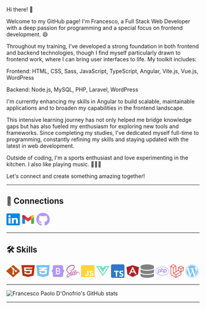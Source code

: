 Hi there! 👋

Welcome to my GitHub page! I'm Francesco, a Full Stack Web Developer with a deep passion for programming and a special focus on frontend development. 😄

Throughout my training, I've developed a strong foundation in both frontend and backend technologies, though I find myself particularly drawn to frontend work, where I can bring user interfaces to life. My toolkit includes:

Frontend: HTML, CSS, Sass, JavaScript, TypeScript, Angular, Vite.js, Vue.js, WordPress

Backend: Node.js, MySQL, PHP, Laravel, WordPress

I'm currently enhancing my skills in Angular to build scalable, maintainable applications and to broaden my capabilities in the frontend landscape.

This intensive learning journey has not only helped me bridge knowledge gaps but has also fueled my enthusiasm for exploring new tools and frameworks. Since completing my studies, I've dedicated myself full-time to programming, constantly refining my skills and staying updated with the latest in web development.

Outside of coding, I'm a sports enthusiast and love experimenting in the kitchen. I also like playing music. 🍲🏃‍♂️

Let's connect and create something amazing together!

---

## 🔗 Connections

<a href="https://www.linkedin.com/in/francesco-paolo-d-onofrio/"><img src="/images/linkedin.svg" alt="Linkedin" style="width: 35px; height: 35px;"></a> <a href="https://www.gmail.com/"><img src="/images/gmail.svg" alt="Gmail" style="width: 35px; height: 35px;"></a> <a href="https://github.com/francesco-paolo-donofrio?tab=repositories"><img src="/images/github-brands-solid.svg" alt="Github" style="width: 35px; height: 35px;"></a>

---

## 🛠️ Skills

<img src="/images/git-alt.svg" alt="Git" style="width: 35px; height: 35px;">   <img src="/images/html5.svg" alt="HTML" style="width: 35px; height: 35px;">   <img src="/images/css3-alt.svg" alt="CSS" style="width: 35px; height: 35px;">   <img src="/images/bootstrap.svg" alt="Bootstrap" style="width: 35px; height: 35px;">   <img src="/images/sass.svg" alt="SASS" style="width: 35px; height: 35px;">   <img src="/images/js.svg" alt="JavaScript" style="width: 35px; height: 35px;">   <img src="/images/vuejs.svg" alt="Vue.js" style="width: 35px; height: 35px;">  <img src="/images/ts-logo-512.svg" alt="Typescript" style="width: 35px; height: 35px;">  <img src="/images/angular-brands-solid.svg" alt="Angular" style="width: 35px; height: 35px;">   <img src="/images/database-solid.svg" alt="MySQL" style="width: 35px; height: 35px;">   <img src="/images/php.svg" alt="PHP" style="width: 35px; height: 35px;">   <img src="/images/laravel.svg" alt="Laravel" style="width: 35px; height: 35px;">   <img src="/images/wordpress.svg" alt="Wordpress" style="width: 35px; height: 35px;">


---

<img src="https://github-readme-stats.vercel.app/api?username=francesco-paolo-donofrio&show_icons=true&theme=transparent" alt="Francesco Paolo D'Onofrio's GitHub stats" width="850">

---




